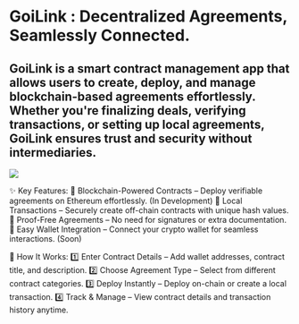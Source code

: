# GoiLink : Decentralized Agreements, Seamlessly Connected.

## GoiLink is a smart contract management app that allows users to create, deploy, and manage blockchain-based agreements effortlessly. Whether you're finalizing deals, verifying transactions, or setting up local agreements, GoiLink ensures trust and security without intermediaries.

[![](https://s18955.pcdn.co/wp-content/uploads/2018/02/github.png)]()

✨ Key Features:
🔹 Blockchain-Powered Contracts – Deploy verifiable agreements on Ethereum effortlessly. (In Development)
🔹 Local Transactions – Securely create off-chain contracts with unique hash values.
🔹 Proof-Free Agreements – No need for signatures or extra documentation.
🔹 Easy Wallet Integration – Connect your crypto wallet for seamless interactions. (Soon)

📌 How It Works:
1️⃣ Enter Contract Details – Add wallet addresses, contract title, and description.
2️⃣ Choose Agreement Type – Select from different contract categories.
3️⃣ Deploy Instantly – Deploy on-chain or create a local transaction.
4️⃣ Track & Manage – View contract details and transaction history anytime.
